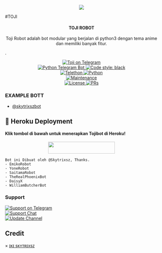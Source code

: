 <p align="center">
  <img src="https://telegra.ph/file/f65b5b2d6c97e21cbed1d.jpg">
</p>
#TOJI

<h4><p align="center"> TOJI ROBOT </p></h4>

<p align="center">Toji Robot adalah bot modular yang berjalan di python3 dengan tema anime dan memiliki banyak fitur.</p>.</p>


<p align="center">
<a href="https://t.me/skytrixszbot"> <img src="https://img.shields.io/badge/Toji-Robot-blue?&logo=telegram" alt="Toji on Telegram" /> </a><br>
<a href="https://python-telegram-bot.org"> <img src="https://img.shields.io/badge/PTB-13.10-white?&style=flat-round&logo=github" alt="Python Telegram Bot" /> </a>
<a href="https://github.com/psf/black"><img alt="Code style: black" src="https://img.shields.io/badge/code%20style-black-000000.svg"></a><br>
<a href="https://docs.telethon.dev"> <img src="https://img.shields.io/badge/Telethon-1.24.0-red?&style=flat-round&logo=github" alt="Telethon" /> </a>
<a href="https://docs.python.org"> <img src="https://img.shields.io/badge/Python-3.10.1-purple?&style=flat-round&logo=python" alt="Python" /> </a><br>
<a href="https://GitHub.com/kennedy-ex/EmikoRobot"> <img src="https://img.shields.io/badge/Maintained-Yash-yellow.svg" alt="Maintenance" /> </a><br>
<a href="https://github.com/kennedy-ex/EmikoRobot/blob/main/LICENSE"> <img src="https://img.shields.io/badge/License-GPLv3-blue.svg" alt="License" /> </a>
<a href="https://makeapullrequest.com"> <img src="https://img.shields.io/badge/PRs-Welcome-blue.svg?style=flat-round" alt="PRs" /> </a>
</p>

### EXAMPLE BOTT

- [@skytrixszbot](https://t.me/skytrixszbot)

## 🚀 Heroku Deployment

<h4>Klik tombol di bawah untuk menerapkan Tojibot di Heroku!</h4>    
<p align="center"><a href="https://heroku.com/deploy?template=https://github.com/kingswibu/robot_toji"> <img src="https://www.herokucdn.com/deploy/button.svg" width="220" height="38.45"/></a></p>

```
Bot ini Dibuat oleh @Skytrixsz, Thanks. 
- EmikoRobot
- YoneRobot
- SaitamaRobot 
- TheRealPhoenixBot
- DaisyX 
- WilliamButcherBot
```

### Support
<p>
<a href="https://t.me/wibuhouse"> <img src="https://img.shields.io/badge/Support-blue?&logo=telegram" alt="Support on Telegram" /> </a><br>
<a href="https://t.me/wibulodging"> <img src="https://img.shields.io/badge/Support-Chat-blue?&logo=telegram" alt="Support Chat" /> </a><br>
<a href="https://t.me/skytrixch"> <img src="https://img.shields.io/badge/Update-Channel-blue?&logo=telegram" alt="Update Channel" /> </a><br>
</p>

## Credit 

× [ɪᴋɪ sᴋʏᴛʀɪxsᴢ](https://t.me/skytrixsz)
